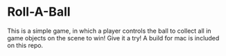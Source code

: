 # Roll-A-Ball
This is a simple game, in which a player controls the ball to collect all in game objects on the scene to win!
Give it a try! A build for mac is included on this repo.

